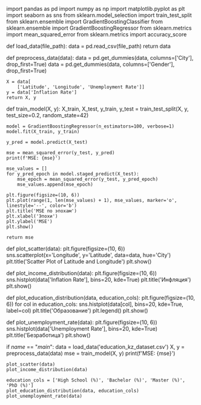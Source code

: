import pandas as pd
import numpy as np
import matplotlib.pyplot as plt
import seaborn as sns
from sklearn.model_selection import train_test_split
from sklearn.ensemble import GradientBoostingClassifier
from sklearn.ensemble import GradientBoostingRegressor
from sklearn.metrics import mean_squared_error
from sklearn.metrics import accuracy_score


def load_data(file_path):
    data = pd.read_csv(file_path)
    return data


def preprocess_data(data):
    data = pd.get_dummies(data, columns=['City'], drop_first=True)
    data = pd.get_dummies(data, columns=['Gender'], drop_first=True)

    X = data[
        ['Latitude', 'Longitude', 'Unemployment Rate']]
    y = data['Inflation Rate']
    return X, y

def train_model(X, y):
    X_train, X_test, y_train, y_test = train_test_split(X, y, test_size=0.2, random_state=42)

    model = GradientBoostingRegressor(n_estimators=100, verbose=1)
    model.fit(X_train, y_train)

    y_pred = model.predict(X_test)

    mse = mean_squared_error(y_test, y_pred)
    print(f'MSE: {mse}')

    mse_values = []
    for y_pred_epoch in model.staged_predict(X_test):
        mse_epoch = mean_squared_error(y_test, y_pred_epoch)
        mse_values.append(mse_epoch)

    plt.figure(figsize=(10, 6))
    plt.plot(range(1, len(mse_values) + 1), mse_values, marker='o', linestyle='--', color='b')
    plt.title('MSE по эпохам')
    plt.xlabel('Эпохи')
    plt.ylabel('MSE')
    plt.show()

    return mse


def plot_scatter(data):
    plt.figure(figsize=(10, 6))
    sns.scatterplot(x='Longitude', y='Latitude', data=data, hue='City')
    plt.title('Scatter Plot of Latitude and Longitude')
    plt.show()


def plot_income_distribution(data):
    plt.figure(figsize=(10, 6))
    sns.histplot(data['Inflation Rate'], bins=20, kde=True)
    plt.title('Инфляция')
    plt.show()


def plot_education_distribution(data, education_cols):
    plt.figure(figsize=(10, 6))
    for col in education_cols:
        sns.histplot(data[col], bins=20, kde=True, label=col)
    plt.title('Образование')
    plt.legend()
    plt.show()


def plot_unemployment_rate(data):
    plt.figure(figsize=(10, 6))
    sns.histplot(data['Unemployment Rate'], bins=20, kde=True)
    plt.title('Безработица')
    plt.show()


if _name_ == "_main_":
    data = load_data('education_kz_dataset.csv')
    X, y = preprocess_data(data)
    mse = train_model(X, y)
    print(f'MSE: {mse}')

    plot_scatter(data)
    plot_income_distribution(data)

    education_cols = ['High School (%)', 'Bachelor (%)', 'Master (%)', 'PhD (%)']
    plot_education_distribution(data, education_cols)
    plot_unemployment_rate(data)
